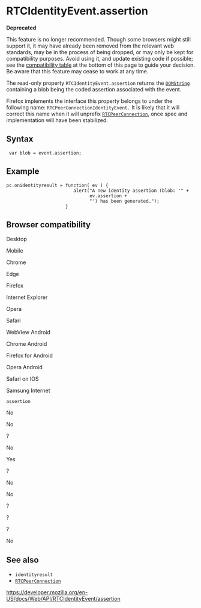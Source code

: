RTCIdentityEvent.assertion
==========================

**Deprecated**

This feature is no longer recommended. Though some browsers might still support it, it may have already been removed from the relevant web standards, may be in the process of being dropped, or may only be kept for compatibility purposes. Avoid using it, and update existing code if possible; see the [compatibility table](#browser_compatibility) at the bottom of this page to guide your decision. Be aware that this feature may cease to work at any time.

The read-only property `RTCIdentityEvent.assertion` returns the [`DOMString`](../domstring) containing a blob being the coded assertion associated with the event.

Firefox implements the interface this property belongs to under the following name: `RTCPeerConnectionIdentityEvent.` It is likely that it will correct this name when it will unprefix [`RTCPeerConnection`](../rtcpeerconnection), once spec and implementation will have been stabilized.

Syntax
------

     var blob = event.assertion;

Example
-------

    pc.onidentityresult = function( ev ) {
                             alert("A new identity assertion (blob: '" +
                                   ev.assertion +
                                   "') has been generated.");
                          }

Browser compatibility
---------------------

Desktop

Mobile

Chrome

Edge

Firefox

Internet Explorer

Opera

Safari

WebView Android

Chrome Android

Firefox for Android

Opera Android

Safari on IOS

Samsung Internet

`assertion`

No

No

?

No

Yes

?

No

No

?

?

?

No

See also
--------

-   `identityresult`
-   [`RTCPeerConnection`](../rtcpeerconnection)

<a href="https://developer.mozilla.org/en-US/docs/Web/API/RTCIdentityEvent/assertion" class="_attribution-link">https://developer.mozilla.org/en-US/docs/Web/API/RTCIdentityEvent/assertion</a>

